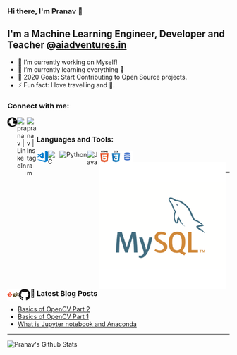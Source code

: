 ### Hi there, I'm Pranav 👋

## I'm a  Machine Learning Engineer, Developer and Teacher @[aiadventures.in][aiadv-website]
- 🔭 I’m currently working on Myself!
- 🌱 I’m currently learning everything 🤣
- 🥅 2020 Goals: Start Contributing to Open Source projects.
- ⚡ Fun fact: I love travelling and 🐶.

### Connect with me:

[<img align="left" alt="pranav" width="22px" src="https://raw.githubusercontent.com/iconic/open-iconic/master/svg/globe.svg" />][website]
[<img align="left" alt="pranav | LinkedIn" width="22px" src="https://cdn.jsdelivr.net/npm/simple-icons@v3/icons/linkedin.svg" />][linkedin]
[<img align="left" alt="pranav | Instagram" width="22px" src="https://cdn.jsdelivr.net/npm/simple-icons@v3/icons/instagram.svg" />][instagram]
<br />

### Languages and Tools:

<img align="left" alt="Visual Studio Code" width="26px" src="https://raw.githubusercontent.com/github/explore/80688e429a7d4ef2fca1e82350fe8e3517d3494d/topics/visual-studio-code/visual-studio-code.png"/>

<img align="left" alt="C" width="26px" src="https://img.icons8.com/color/48/000000/c-programming.png" />
<img align="left" alt="Python" src="https://www.python.org/static/community_logos/python-logo-master-v3-TM.png" />
<img align="left" alt="Java" width="26px" src="https://img.icons8.com/color/48/000000/java-coffee-cup-logo.png"/>


<img align="left" alt="HTML5" width="26px" src="https://raw.githubusercontent.com/github/explore/80688e429a7d4ef2fca1e82350fe8e3517d3494d/topics/html/html.png" />
<img align="left" alt="CSS3" width="26px" src="https://raw.githubusercontent.com/github/explore/80688e429a7d4ef2fca1e82350fe8e3517d3494d/topics/css/css.png" />

<img align="left" alt="SQL" width="26px" src="https://raw.githubusercontent.com/github/explore/80688e429a7d4ef2fca1e82350fe8e3517d3494d/topics/sql/sql.png" />
<img align="left" alt="MySQL"  src="https://raw.githubusercontent.com/github/explore/80688e429a7d4ef2fca1e82350fe8e3517d3494d/topics/mysql/mysql.png" />

<img align="left" alt="Git" width="26px" src="https://raw.githubusercontent.com/github/explore/80688e429a7d4ef2fca1e82350fe8e3517d3494d/topics/git/git.png" />
<img align="left" alt="GitHub" width="26px" src="https://raw.githubusercontent.com/github/explore/78df643247d429f6cc873026c0622819ad797942/topics/github/github.png" />

<br />
<br />

---



### 📕 Latest Blog Posts
<!-- BLOG-POST-LIST:START -->
- [Basics of OpenCV Part 2](https://medium.com/@pranavuiih/fundamentals-of-opencv-part-ii-74d5f67a4876)
- [Basics of OpenCV Part 1](https://medium.com/analytics-vidhya/fundamentals-of-opencv-part-i-97b3a5c396e9)
- [What is Jupyter notebook and Anaconda](https://medium.com/datadriveninvestor/anaconda-complete-installation-402d1d1cd29c)
<!-- BLOG-POST-LIST:END -->

---

<img align="left" alt="Pranav's Github Stats" src="https://github-readme-stats.vercel.app/api?username=PranavUikey&show_icons=true&hide_border=true" />

[website]: https://pranavuikey.github.io
[aiadv-website]: https://aiadventures.in/
[twitter]: https://twitter.com/Pranav_Uikey_
[instagram]: https://www.instagram.com/pranav_uikey/
[linkedin]: https://www.linkedin.com/in/pranav-uikey-b49360140/
